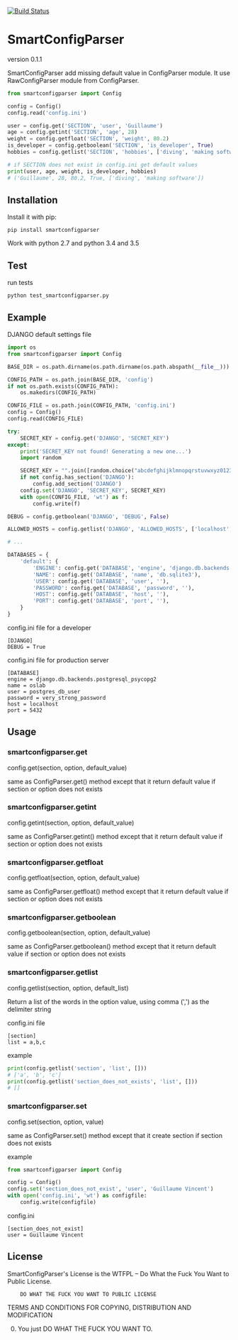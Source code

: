 [![Build Status](https://travis-ci.org/guillaumevincent/smartconfigparser.svg)](https://travis-ci.org/guillaumevincent/smartconfigparser)

# SmartConfigParser

version 0.1.1

SmartConfigParser add missing default value in ConfigParser module. It use RawConfigParser module from ConfigParser. 

```python
from smartconfigparser import Config

config = Config()
config.read('config.ini')

user = config.get('SECTION', 'user', 'Guillaume')
age = config.getint('SECTION', 'age', 28)
weight = config.getfloat('SECTION', 'weight', 80.2)
is_developer = config.getboolean('SECTION', 'is_developer', True)
hobbies = config.getlist('SECTION', 'hobbies', ['diving', 'making software'])

# if SECTION does not exist in config.ini get default values
print(user, age, weight, is_developer, hobbies)
# ('Guillaume', 28, 80.2, True, ['diving', 'making software'])

```



## Installation

Install it with pip:

    pip install smartconfigparser


Work with python 2.7 and python 3.4 and 3.5

## Test

run tests

    python test_smartconfigparser.py

## Example

DJANGO default settings file

```python
import os
from smartconfigparser import Config

BASE_DIR = os.path.dirname(os.path.dirname(os.path.abspath(__file__)))

CONFIG_PATH = os.path.join(BASE_DIR, 'config')
if not os.path.exists(CONFIG_PATH):
    os.makedirs(CONFIG_PATH)

CONFIG_FILE = os.path.join(CONFIG_PATH, 'config.ini')
config = Config()
config.read(CONFIG_FILE)

try:
    SECRET_KEY = config.get('DJANGO', 'SECRET_KEY')
except:
    print('SECRET_KEY not found! Generating a new one...')
    import random

    SECRET_KEY = "".join([random.choice("abcdefghijklmnopqrstuvwxyz0123456789!@#$^&*(-_=+)") for i in range(50)])
    if not config.has_section('DJANGO'):
        config.add_section('DJANGO')
    config.set('DJANGO', 'SECRET_KEY', SECRET_KEY)
    with open(CONFIG_FILE, 'wt') as f:
        config.write(f)

DEBUG = config.getboolean('DJANGO', 'DEBUG', False)

ALLOWED_HOSTS = config.getlist('DJANGO', 'ALLOWED_HOSTS', ['localhost', '127.0.0.1'])

# ...

DATABASES = {
    'default': {
        'ENGINE': config.get('DATABASE', 'engine', 'django.db.backends.sqlite3'),
        'NAME': config.get('DATABASE', 'name', 'db.sqlite3'),
        'USER': config.get('DATABASE', 'user', ''),
        'PASSWORD': config.get('DATABASE', 'password', ''),
        'HOST': config.get('DATABASE', 'host', ''),
        'PORT': config.get('DATABASE', 'port', ''),
    }
}
```

config.ini file for a developer

    [DJANGO]
    DEBUG = True


config.ini file for production server

    [DATABASE]
    engine = django.db.backends.postgresql_psycopg2
    name = oslab
    user = postgres_db_user
    password = very_strong_password
    host = localhost
    port = 5432


## Usage

### smartconfigparser.get

config.get(section, option, default_value)

same as ConfigParser.get() method except that it return default value if section or option does not exists
    
    
### smartconfigparser.getint


config.getint(section, option, default_value)

same as ConfigParser.getint() method except that it return default value if section or option does not exists


### smartconfigparser.getfloat


config.getfloat(section, option, default_value)

same as ConfigParser.getfloat() method except that it return default value if section or option does not exists



### smartconfigparser.getboolean

config.getboolean(section, option, default_value)

same as ConfigParser.getboolean() method except that it return default value if section or option does not exists


### smartconfigparser.getlist

config.getlist(section, option, default_list)

Return a list of the words in the option value, using comma (',') as the delimiter string

config.ini file 

    [section]
    list = a,b,c

example 

```python
print(config.getlist('section', 'list', []))
# ['a', 'b', 'c']
print(config.getlist('section_does_not_exists', 'list', []))
# []
```

### smartconfigparser.set

config.set(section, option, value)

same as ConfigParser.set() method except that it create section if section does not exists

example 

```python
from smartconfigparser import Config

config = Config()
config.set('section_does_not_exist', 'user', 'Guillaume Vincent')
with open('config.ini', 'wt') as configfile:
    config.write(configfile)
```

config.ini

    [section_does_not_exist]
    user = Guillaume Vincent


## License

SmartConfigParser's License is the WTFPL – Do What the Fuck You Want to Public License.

        DO WHAT THE FUCK YOU WANT TO PUBLIC LICENSE
TERMS AND CONDITIONS FOR COPYING, DISTRIBUTION AND MODIFICATION

0. You just DO WHAT THE FUCK YOU WANT TO.




